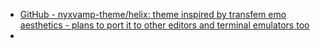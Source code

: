 - [GitHub - nyxvamp-theme/helix: theme inspired by transfem emo aesthetics - plans to port it to other editors and terminal emulators too](https://github.com/nyxvamp-theme/helix)
-